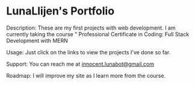 # LunaLlijen's Portfolio
Description: These are my first projects with web development. I am currently taking the course " Professional Certificate in Coding: Full Stack Development with MERN


Usage: Just click on the links to view the projects I've done so far.

Support: You can reach me at innocent.lunabot@gmail.com

Roadmap: I will improve my site as I learn more from the course. 

